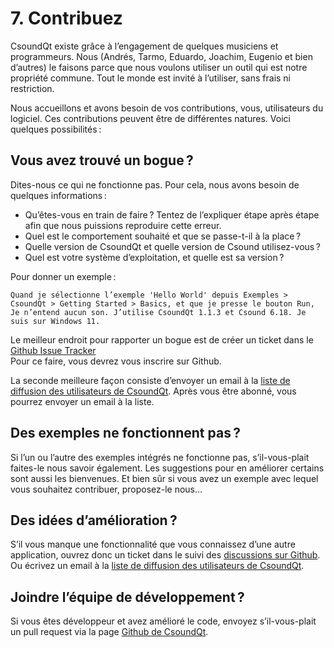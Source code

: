 # 7. Contribuez

CsoundQt existe grâce à l’engagement de quelques musiciens et programmeurs. Nous (Andrés, Tarmo, Eduardo, Joachim, Eugenio et bien d’autres) le faisons parce que nous voulons utiliser un outil qui est notre propriété commune. Tout le monde est invité à l’utiliser, sans frais ni restriction.

Nous accueillons et avons besoin de vos contributions, vous, utilisateurs du logiciel. Ces contributions peuvent être de différentes natures. Voici quelques possibilités :

## Vous avez trouvé un bogue ?

Dites-nous ce qui ne fonctionne pas. Pour cela, nous avons besoin de quelques informations :

- Qu’êtes-vous en train de faire ? Tentez de l’expliquer étape après étape afin que nous puissions reproduire cette erreur.
- Quel est le comportement souhaité et que se passe-t-il à la place ?
- Quelle version de CsoundQt et quelle version de Csound utilisez-vous ?
- Quel est votre système d’exploitation, et quelle est sa version ?

Pour donner un exemple :

    Quand je sélectionne l’exemple 'Hello World' depuis Exemples > CsoundQt > Getting Started > Basics, et que je presse le bouton Run, Je n’entend aucun son. J’utilise CsoundQt 1.1.3 et Csound 6.18. Je suis sur Windows 11.

Le meilleur endroit pour rapporter un bogue est de créer un ticket dans le [Github Issue Tracker](https://github.com/CsoundQt/CsoundQt/issues)  
Pour ce faire, vous devrez vous inscrire sur Github.

La seconde meilleure façon consiste d’envoyer un email à la [liste de diffusion des utilisateurs de CsoundQt](https://sourceforge.net/projects/qutecsound/lists/qutecsound-users). Après vous être abonné, vous pourrez envoyer un email à la liste.

## Des exemples ne fonctionnent pas ?

Si l’un ou l’autre des exemples intégrés ne fonctionne pas, s’il-vous-plait faites-le nous savoir également. Les suggestions pour en améliorer certains sont aussi les bienvenues. Et bien sûr si vous avez un exemple avec lequel vous souhaitez contribuer, proposez-le nous…

## Des idées d’amélioration ?

S’il vous manque une fonctionnalité que vous connaissez d’une autre application, ouvrez donc un ticket dans le suivi des [discussions sur Github](https://github.com/CsoundQt/CsoundQt/discussions). Ou écrivez un email à la [liste de diffusion des utilisateurs de CsoundQt](https://sourceforge.net/projects/qutecsound/lists/qutecsound-users).

## Joindre l’équipe de développement ?

Si vous êtes développeur et avez amélioré le code, envoyez s’il-vous-plait un pull request via la page [Github de CsoundQt](https://github.com/CsoundQt/CsoundQt/pulls).